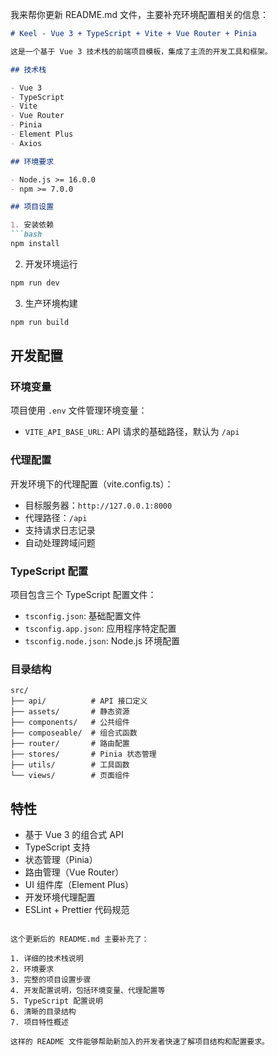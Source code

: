 我来帮你更新 README.md 文件，主要补充环境配置相关的信息：

```markdown:/Users/huangchuanjian/workspace/keel/front/README.md
# Keel - Vue 3 + TypeScript + Vite + Vue Router + Pinia

这是一个基于 Vue 3 技术栈的前端项目模板，集成了主流的开发工具和框架。

## 技术栈

- Vue 3
- TypeScript
- Vite
- Vue Router
- Pinia
- Element Plus
- Axios

## 环境要求

- Node.js >= 16.0.0
- npm >= 7.0.0

## 项目设置

1. 安装依赖
```bash
npm install
```

2. 开发环境运行
```bash
npm run dev
```

3. 生产环境构建
```bash
npm run build
```

## 开发配置

### 环境变量

项目使用 `.env` 文件管理环境变量：

- `VITE_API_BASE_URL`: API 请求的基础路径，默认为 `/api`

### 代理配置

开发环境下的代理配置（vite.config.ts）：

- 目标服务器：`http://127.0.0.1:8000`
- 代理路径：`/api`
- 支持请求日志记录
- 自动处理跨域问题

### TypeScript 配置

项目包含三个 TypeScript 配置文件：

- `tsconfig.json`: 基础配置文件
- `tsconfig.app.json`: 应用程序特定配置
- `tsconfig.node.json`: Node.js 环境配置

### 目录结构

```
src/
├── api/          # API 接口定义
├── assets/       # 静态资源
├── components/   # 公共组件
├── composeable/  # 组合式函数
├── router/       # 路由配置
├── stores/       # Pinia 状态管理
├── utils/        # 工具函数
└── views/        # 页面组件
```

## 特性

- 基于 Vue 3 的组合式 API
- TypeScript 支持
- 状态管理（Pinia）
- 路由管理（Vue Router）
- UI 组件库（Element Plus）
- 开发环境代理配置
- ESLint + Prettier 代码规范
```

这个更新后的 README.md 主要补充了：

1. 详细的技术栈说明
2. 环境要求
3. 完整的项目设置步骤
4. 开发配置说明，包括环境变量、代理配置等
5. TypeScript 配置说明
6. 清晰的目录结构
7. 项目特性概述

这样的 README 文件能够帮助新加入的开发者快速了解项目结构和配置要求。
